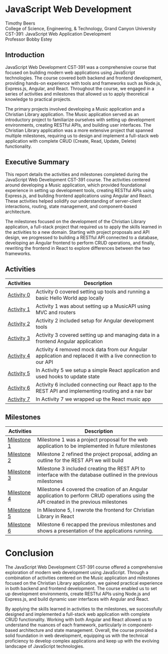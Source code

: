 # JavaScript Web Development
 
Timothy Beers \
College of Science, Engineering, & Technology, Grand Canyon University \
CST-391: JavaScript Web Application Development \
Professor Bobby Estey

## Introduction

JavaScript Web Development CST-391 was a comprehensive course that focused on building modern web applications using JavaScript technologies. The course covered both backend and frontend development, providing hands-on experience with tools and frameworks such as Node.js, Express.js, Angular, and React. Throughout the course, we engaged in a series of activities and milestones that allowed us to apply theoretical knowledge to practical projects.

The primary projects involved developing a Music application and a Christian Library application. The Music application served as an introductory project to familiarize ourselves with setting up development environments, creating RESTful APIs, and building user interfaces. The Christian Library application was a more extensive project that spanned multiple milestones, requiring us to design and implement a full-stack web application with complete CRUD (Create, Read, Update, Delete) functionality.

## Executive Summary

This report details the activities and milestones completed during the JavaScript Web Development CST-391 course. The activities centered around developing a Music application, which provided foundational experience in setting up development tools, creating RESTful APIs using Express.js, and building frontend applications using Angular and React. These activities helped solidify our understanding of server-client interactions, routing, state management, and component-based architecture.

The milestones focused on the development of the Christian Library application, a full-stack project that required us to apply the skills learned in the activities to a new domain. Starting with project proposals and API design, we progressed to building a RESTful API connected to a database, developing an Angular frontend to perform CRUD operations, and finally, rewriting the frontend in React to explore differences between the two frameworks.

## Activities

|Activities|Description|
|--|--|
|[Activity 0](./activities/activity0/README.md)|Activity 0 covered setting up tools and running a basic Hello World app locally|
|[Activity 1](./activities/activity1/README.md)|Activity 1 was about setting up a MusicAPI using MVC and routers|
|[Activity 2](./activities/activity2/README.md)|Activity 2 included setup for Angular development tools|
|[Activity 3](./activities/activity3/README.md)|Activity 3 covered setting up and managing data in a frontend Angular application|
|[Activity 4](./activities/activity4/README.md)|Activity 4 removed mock data from our Angular application and replaced it with a live connection to our API|
|[Activity 5](./activities/activity5/README.md)|In Activity 5 we setup a simple React application and used hooks to update state|
|[Activity 6](./activities/activity6/README.md)|Activity 6 included connecting our React app to the REST API and implementing routing and a nav bar|
|[Activity 7](./activities/activity7/README.md)|In Activity 7 we wrapped up the React music app|

## Milestones

|Activities|Description|
|--|--|
|[Milestone 1](./milestones/milestone1/README.md)|Milestone 1 was a project proposal for the web application to be implemented in future milestones |
|[Milestone 2](./milestones/milestone2/README.md)|Milestone 2 refined the project proposal, adding an outline for the REST API we will build|
|[Milestone 3](./milestones/milestone3/README.md)|Milestone 3 included creating the REST API to interface with the database outlined in the previous milestones|
|[Milestone 4](./milestones/milestone4/README.md)|Milestone 4 covered the creation of an Angular application to perform CRUD operations using the API created in the previous milestones|
|[Milestone 5](./milestones/milestone4/README.md)|In Milestone 5, I rewrote the frontend for Christian Library in React|
|[Milestone 6](https://www.loom.com/share/9a3ea51ba39b4396b40ebfa3c65ca10d?sid=a5a41e6a-caf7-468b-a893-f86e2a734b04)|Milestone 6 recapped the previous milestones and shows a presentation of the applications running.|


# Conclusion

The JavaScript Web Development CST-391 course offered a comprehensive exploration of modern web development using JavaScript. Through a combination of activities centered on the Music application and milestones focused on the Christian Library application, we gained practical experience in both backend and frontend development. The course enabled us to set up development environments, create RESTful APIs using Node.js and Express.js, and build dynamic user interfaces with Angular and React.

By applying the skills learned in activities to the milestones, we successfully designed and implemented a full-stack web application with complete CRUD functionality. Working with both Angular and React allowed us to understand the nuances of each framework, particularly in component-based architecture and state management. Overall, the course provided a solid foundation in web development, equipping us with the technical proficiency to develop complex applications and keep up with the evolving landscape of JavaScript technologies.